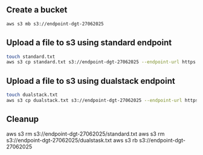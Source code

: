 ## Create a bucket
```sh
aws s3 mb s3://endpoint-dgt-27062025
````

## Upload a file to s3 using standard endpoint
```sh
touch standard.txt
aws s3 cp standard.txt s3://endpoint-dgt-27062025 --endpoint-url https://s3.eu-west-1.amazonaws.com
````

## Upload a file to s3 using dualstack endpoint
```sh
touch dualstack.txt
aws s3 cp dualstack.txt s3://endpoint-dgt-27062025 --endpoint-url https://s3.dualstack.eu-west-1.amazonaws.com
```

## Cleanup
aws s3 rm s3://endpoint-dgt-27062025/standard.txt
aws s3 rm s3://endpoint-dgt-27062025/dualstask.txt
aws s3 rb s3://endpoint-dgt-27062025